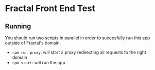 # Fractal Front End Test

## Running

You should run two scripts in parallel in order to succesfully run this app outside of Fractal's domain.

- `npm run proxy`: will start a proxy redirecting all requests to the right domain
- `npm start`: will run the app